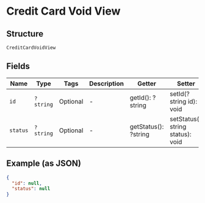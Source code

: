 
# Credit Card Void View

## Structure

`CreditCardVoidView`

## Fields

| Name | Type | Tags | Description | Getter | Setter |
|  --- | --- | --- | --- | --- | --- |
| `id` | `?string` | Optional | - | getId(): ?string | setId(?string id): void |
| `status` | `?string` | Optional | - | getStatus(): ?string | setStatus(?string status): void |

## Example (as JSON)

```json
{
  "id": null,
  "status": null
}
```

